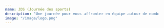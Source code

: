 ```yaml
---
name: JDS (Journée des sports)
description: "Une journée pour vous affronter en équipe autour de nombreux sports. L'occasion de découvrir les différents clubs et assos sportives de l'école."
image: "/image/logo.png"
---
```


